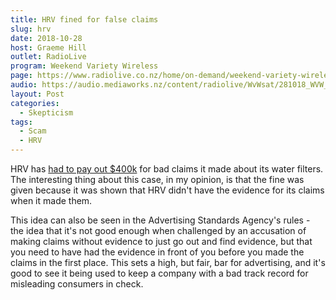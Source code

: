 ```yaml
---
title: HRV fined for false claims
slug: hrv
date: 2018-10-28
host: Graeme Hill
outlet: RadioLive
program: Weekend Variety Wireless
page: https://www.radiolive.co.nz/home/on-demand/weekend-variety-wireless/2018/10/weekend-variety-wireless--in-case-you-missed-sunday2.html
audio: https://audio.mediaworks.nz/content/radiolive/WvWsat/281018_WVW_Skepticalthoughts.mp3
layout: Post
categories:
  - Skepticism
tags:
  - Scam
  - HRV
---
```


HRV has [had to pay out $400k](https://www.stuff.co.nz/business/108037249/water-filter-company-hrv-fined-400000-for-false-claims) for bad claims it made about its water filters. The interesting thing about this case, in my opinion, is that the fine was given because it was shown that HRV didn't have the evidence for its claims when it made them.

<!-- more -->

This idea can also be seen in the Advertising Standards Agency's rules - the idea that it's not good enough when challenged by an accusation of making claims without evidence to just go out and find evidence, but that you need to have had the evidence in front of you before you made the claims in the first place. This sets a high, but fair, bar for advertising, and it's good to see it being used to keep a company with a bad track record for misleading consumers in check.

